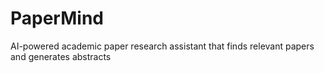 # PaperMind
AI-powered academic paper research assistant that finds relevant papers and generates abstracts
